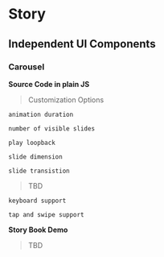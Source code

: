 # Story

## Independent UI Components

### Carousel

**Source Code in plain JS**

> Customization Options

```
animation duration

number of visible slides

play loopback

slide dimension

slide transistion
```

> TBD

```
keyboard support

tap and swipe support
```

**Story Book Demo**

> TBD
